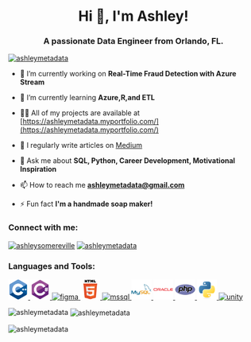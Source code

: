 <h1 align="center">Hi 👋, I'm Ashley!</h1>
<h3 align="center">A passionate Data Engineer from Orlando, FL.</h3>

<p align="left"> <a href="https://github.com/ryo-ma/github-profile-trophy"><img src="https://github-profile-trophy.vercel.app/?username=ashleymetadata" alt="ashleymetadata" /></a> </p>

- 🔭 I’m currently working on **Real-Time Fraud Detection with Azure Stream**

- 🌱 I’m currently learning **Azure,R,and ETL**

- 👨‍💻 All of my projects are available at [https://ashleymetadata.myportfolio.com/](https://ashleymetadata.myportfolio.com/)

- 📝 I regularly write articles on [Medium](Medium)

- 💬 Ask me about **SQL, Python, Career Development, Motivational Inspiration**

- 📫 How to reach me **ashleymetadata@gmail.com**

- ⚡ Fun fact **I'm a handmade soap maker!**

<h3 align="left">Connect with me:</h3>
<p align="left">
<a href="https://linkedin.com/in/ashleysomereville" target="blank"><img align="center" src="https://raw.githubusercontent.com/rahuldkjain/github-profile-readme-generator/master/src/images/icons/Social/linked-in-alt.svg" alt="ashleysomereville" height="30" width="40" /></a>
<a href="https://www.hackerrank.com/ashleymetadata" target="blank"><img align="center" src="https://raw.githubusercontent.com/rahuldkjain/github-profile-readme-generator/master/src/images/icons/Social/hackerrank.svg" alt="ashleymetadata" height="30" width="40" /></a>
</p>

<h3 align="left">Languages and Tools:</h3>
<p align="left"> <a href="https://www.w3schools.com/cpp/" target="_blank" rel="noreferrer"> <img src="https://raw.githubusercontent.com/devicons/devicon/master/icons/cplusplus/cplusplus-original.svg" alt="cplusplus" width="40" height="40"/> </a> <a href="https://www.w3schools.com/cs/" target="_blank" rel="noreferrer"> <img src="https://raw.githubusercontent.com/devicons/devicon/master/icons/csharp/csharp-original.svg" alt="csharp" width="40" height="40"/> </a> <a href="https://www.figma.com/" target="_blank" rel="noreferrer"> <img src="https://www.vectorlogo.zone/logos/figma/figma-icon.svg" alt="figma" width="40" height="40"/> </a> <a href="https://www.w3.org/html/" target="_blank" rel="noreferrer"> <img src="https://raw.githubusercontent.com/devicons/devicon/master/icons/html5/html5-original-wordmark.svg" alt="html5" width="40" height="40"/> </a> <a href="https://www.microsoft.com/en-us/sql-server" target="_blank" rel="noreferrer"> <img src="https://www.svgrepo.com/show/303229/microsoft-sql-server-logo.svg" alt="mssql" width="40" height="40"/> </a> <a href="https://www.mysql.com/" target="_blank" rel="noreferrer"> <img src="https://raw.githubusercontent.com/devicons/devicon/master/icons/mysql/mysql-original-wordmark.svg" alt="mysql" width="40" height="40"/> </a> <a href="https://www.oracle.com/" target="_blank" rel="noreferrer"> <img src="https://raw.githubusercontent.com/devicons/devicon/master/icons/oracle/oracle-original.svg" alt="oracle" width="40" height="40"/> </a> <a href="https://www.php.net" target="_blank" rel="noreferrer"> <img src="https://raw.githubusercontent.com/devicons/devicon/master/icons/php/php-original.svg" alt="php" width="40" height="40"/> </a> <a href="https://www.python.org" target="_blank" rel="noreferrer"> <img src="https://raw.githubusercontent.com/devicons/devicon/master/icons/python/python-original.svg" alt="python" width="40" height="40"/> </a> <a href="https://unity.com/" target="_blank" rel="noreferrer"> <img src="https://www.vectorlogo.zone/logos/unity3d/unity3d-icon.svg" alt="unity" width="40" height="40"/> </a> </p>

<p><img align="left" src="https://github-readme-stats.vercel.app/api/top-langs?username=ashleymetadata&show_icons=true&locale=en&layout=compact" alt="ashleymetadata" /></p>

<p>&nbsp;<img align="center" src="https://github-readme-stats.vercel.app/api?username=ashleymetadata&show_icons=true&locale=en" alt="ashleymetadata" /></p>

<p><img align="center" src="https://github-readme-streak-stats.herokuapp.com/?user=ashleymetadata&" alt="ashleymetadata" /></p>
